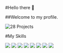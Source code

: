 #Hello there 👋

##Welcome to my profile.

![28 Projects](https://shields.io/badge/Projects-28-blue) 

#My Skills

[![](https://img.shields.io/badge/-HTML5-yellow?logo=html5)](#)
[![](https://img.shields.io/badge/-CSS3-blue?logo=css3)](#)
[![](https://img.shields.io/badge/-JavaScript-red?logo=javascript)](#)
[![](https://img.shields.io/badge/-Bootstrap-white?logo=bootstrap)](#)
[![](https://img.shields.io/badge/-Canva-gray?logo=canva)](#)
[![](https://img.shields.io/badge/-Wordpress-gree?logo=wordpress)](#)
[![](https://img.shields.io/badge/-Git-pink?logo=git)](#)
[![](https://img.shields.io/badge/-GitHub-black?logo=github)](#)

